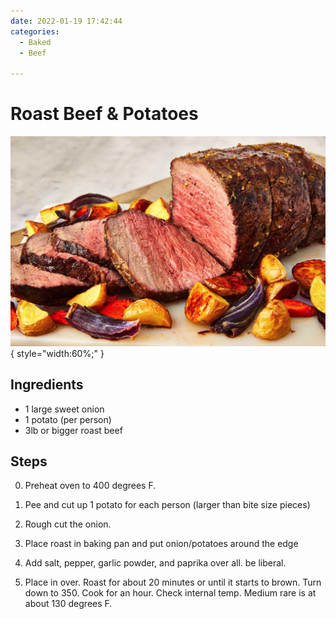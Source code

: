 ```yaml
---
date: 2022-01-19 17:42:44
categories:
  - Baked
  - Beef
  
---
```


# Roast Beef & Potatoes
![roastbeef.jpg](../../images/roastbeef.jpg){ style="width:60%;" }


## Ingredients
* 1 large sweet onion
* 1 potato (per person)
* 3lb or bigger roast beef


## Steps
0. Preheat oven to 400 degrees F.

1. Pee and cut up 1 potato for each person (larger than bite size pieces)

2. Rough cut the onion.

3. Place roast in baking pan and put onion/potatoes around the edge

4. Add salt, pepper, garlic powder, and paprika over all. be liberal.

5. Place in over. Roast for about 20 minutes or until it starts to brown. Turn down to 350. Cook for an hour. Check internal temp. Medium rare is at about 130 degrees F.

